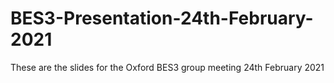 # BES3-Presentation-24th-February-2021
These are the slides for the Oxford BES3 group meeting 24th February 2021
